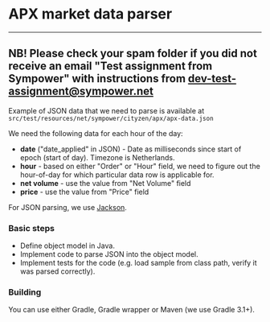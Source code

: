 # APX market data parser

---
**NB!** Please check your spam folder if you did not receive an email "**Test assignment from Sympower**" with instructions 
from [dev-test-assignment@sympower.net](mailto:dev-test-assignment@sympower.net)
---
Example of JSON data that we need to parse is available at
`src/test/resources/net/sympower/cityzen/apx/apx-data.json`

We need the following data for each hour of the day:

* **date** ("date_applied" in JSON) - Date as milliseconds since start of epoch (start of day). Timezone is Netherlands.
* **hour** - based on either "Order" or "Hour" field, we need to figure out the hour-of-day for which particular data row is applicable for.
* **net volume** - use the value from "Net Volume" field
* **price** - use the value from "Price" field

For JSON parsing, we use [Jackson](https://github.com/FasterXML/jackson).

### Basic steps

* Define object model in Java.
* Implement code to parse JSON into the object model.
* Implement tests for the code (e.g. load sample from class path, verify it was parsed correctly).

### Building

You can use either Gradle, Gradle wrapper or Maven (we use Gradle 3.1+).
